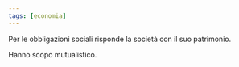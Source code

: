 ```yaml
---
tags: [economia]
---
```

Per le obbligazioni sociali risponde la società con il suo patrimonio.

Hanno scopo mutualistico.
